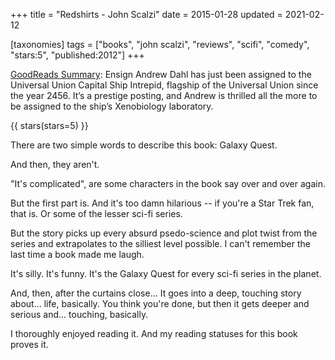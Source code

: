 +++
title = "Redshirts - John Scalzi"
date = 2015-01-28
updated = 2021-02-12

[taxonomies]
tags = ["books", "john scalzi", "reviews", "scifi", "comedy", "stars:5",
"published:2012"]
+++

[GoodReads Summary](https://www.goodreads.com/book/show/13055592-redshirts):
Ensign Andrew Dahl has just been assigned to the Universal Union Capital Ship
Intrepid, flagship of the Universal Union since the year 2456. It’s a prestige
posting, and Andrew is thrilled all the more to be assigned to the ship’s
Xenobiology laboratory.

<!-- more -->

{{ stars(stars=5) }}

There are two simple words to describe this book: Galaxy Quest.

And then, they aren't.

"It's complicated", are some characters in the book say over and over again.

But the first part is. And it's too damn hilarious -- if you're a Star Trek
fan, that is. Or some of the lesser sci-fi series.

But the story picks up every absurd psedo-science and plot twist from the
series and extrapolates to the silliest level possible. I can't remember the
last time a book made me laugh.

It's silly. It's funny. It's the Galaxy Quest for every sci-fi series in the
planet.

And, then, after the curtains close... It goes into a deep, touching story
about... life, basically. You think you're done, but then it gets deeper and
serious and... touching, basically.

I thoroughly enjoyed reading it. And my reading statuses for this book proves
it.
